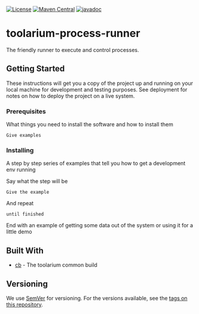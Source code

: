 [![License](https://img.shields.io/github/license/toolarium/toolarium-process-runner)](https://github.com/toolarium/toolarium-process-runner/blob/master/LICENSE)
[![Maven Central](https://img.shields.io/maven-central/v/com.github.toolarium/toolarium-jwebserver/1.1.3)](https://search.maven.org/artifact/com.github.toolarium/toolarium-process-runner/0.1.0/jar)
[![javadoc](https://javadoc.io/badge2/com.github.toolarium/toolarium-process-runner/javadoc.svg)](https://javadoc.io/doc/com.github.toolarium/toolarium-process-runner)

# toolarium-process-runner

The friendly runner to execute and control processes.

## Getting Started

These instructions will get you a copy of the project up and running on your local machine for development and testing purposes. See deployment for notes on how to deploy the project on a live system.

### Prerequisites

What things you need to install the software and how to install them

```
Give examples
```

### Installing

A step by step series of examples that tell you how to get a development env running

Say what the step will be

```
Give the example
```

And repeat

```
until finished
```

End with an example of getting some data out of the system or using it for a little demo

## Built With

* [cb](https://github.com/toolarium/common-build) - The toolarium common build

## Versioning

We use [SemVer](http://semver.org/) for versioning. For the versions available, see the [tags on this repository](https://github.com/your/project/tags). 

